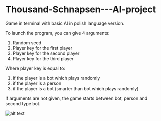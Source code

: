 # Thousand-Schnapsen---AI-project

Game in terminal with basic AI in polish language version. 

To launch the program, you can give 4 arguments:

1. Random seed
2. Player key for the first player
3. Player key for the second player
4. Player key for the third player

Where player key is equal to:

1. if the player is a bot which plays randomly
2. if the player is a person
3. if the player is a bot (smarter than bot which plays randomly)

If arguments are not given, the game starts between bot, person and second type bot.

![alt text](https://ibb.co/qYWJqy6)

